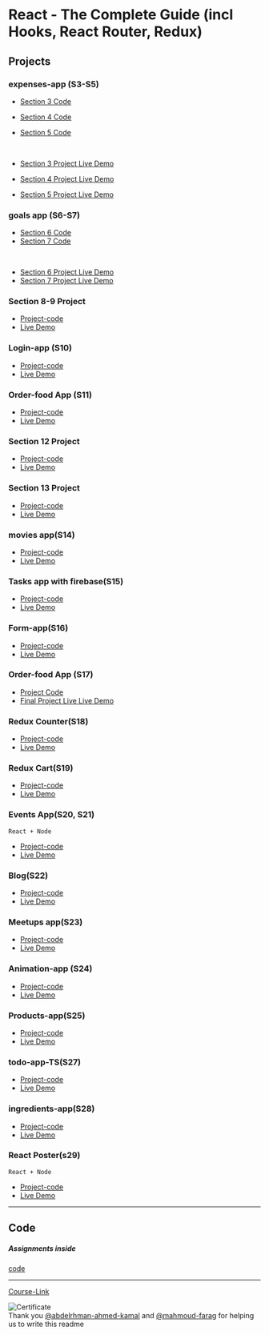 # React - The Complete Guide (incl Hooks, React Router, Redux)

## Projects

### expenses-app (S3-S5)

- [Section 3 Code](./Projects/01-Expenses-app/S03-project)
- [Section 4 Code](./Projects/01-Expenses-app/S04-project/)
- [Section 5 Code](./Projects/01-Expenses-app/S05-project/)

  <br/>

- [Section 3 Project Live Demo](https://expenses-s3-gryo.netlify.app/)
- [Section 4 Project Live Demo](https://expenses-s4-gryo.netlify.app/)
- [Section 5 Project Live Demo](https://expenses-gryo.netlify.app/)

### goals app (S6-S7)

- [Section 6 Code](./Projects/02-goals-app/S06-project/)
- [Section 7 Code](./Projects/02-goals-app/S07-project/)

<br/>

- [Section 6 Project Live Demo](https://goals-app-s6-gryo.netlify.app/)
- [Section 7 Project Live Demo](https://goals-app-gryo.netlify.app/)

### Section 8-9 Project

- [Project-code](./Projects/03-section-8-9-project)
- [Live Demo](https://s9-react-gryo.netlify.app/)

### Login-app (S10)

- [Project-code](./Projects/04-Login-app-s10/)
- [Live Demo](https://login-app-gryo.netlify.app/)

### Order-food App (S11)

- [Project-code](./Projects/05-order-food-app/S11-project/)
- [Live Demo](https://food-order-s11-gryo.netlify.app/)

### Section 12 Project

- [Project-code](./Projects/06-S12-project)
- [Live Demo](https://behind-scenes-gryo.netlify.app/)

### Section 13 Project

- [Project-code](./Projects/07-S13-project)
- [Live Demo](https://s13-gryo.netlify.app/)

### movies app(S14)

- [Project-code](./Projects/08-movies-app)
- [Live Demo](https://movies-app-gryo.netlify.app/)

### Tasks app with firebase(S15)

- [Project-code](./Projects/09-task-app-firbase/)
- [Live Demo](https://task-app-gryo.netlify.app/)

### Form-app(S16)

- [Project-code](./Projects/10-form-app)
- [Live Demo](https://forms-app-gryo.netlify.app/)

### Order-food App (S17)

- [Project Code](./Projects/05-order-food-app/S17-project/)
- [Final Project Live Live Demo](https://food-order-gryo.netlify.app/)

### Redux Counter(S18)

- [Project-code](./Projects/11-redux-counter)
- [Live Demo](https://redux-counter-gryo.netlify.app/)

### Redux Cart(S19)

- [Project-code](./Projects/12-redux-cart)
- [Live Demo](https://redux-cart-gryo.netlify.app/)

### Events App(S20, S21)

`React + Node`

- [Project-code](./Projects/13-events-app)
- [Live Demo](https://events-newsletter-gryo.onrender.com/)

### Blog(S22)

- [Project-code](./Projects/14-Blog)
- [Live Demo](https://blog-s20-gryo.netlify.app/)

### Meetups app(S23)

- [Project-code](./Projects/15-meetups-app)
- [Live Demo](https://meetups-next-gryo-fgh83fv0p-ginryo0.vercel.app/)

### Animation-app (S24)

- [Project-code](./Projects/16-animation-app)
- [Live Demo](https://react-animations-gryo.netlify.app/)

### Products-app(S25)

- [Project-code](./Projects/17-Products-app)
- [Live Demo](https://fav-products-gryo.netlify.app/)

### todo-app-TS(S27)

- [Project-code](./Projects/18-todo-app-TS)
- [Live Demo](https://todo-gryo.netlify.app/)

### ingredients-app(S28)

- [Project-code](./Projects/19-ingredients-app/)
- [Live Demo](https://ingredients-gryo.netlify.app/)

### React Poster(s29)

`React + Node`

- [Project-code](./Projects/20-react-poster/)
- [Live Demo](https://react-poster-gryo.onrender.com/)

---

## Code

##### Assignments inside

[code](Code)

---

[Course-Link](https://www.udemy.com/course/react-the-complete-guide-incl-redux/)<br>

![Certificate](https://via.placeholder.com/468x300?text=Certificate+Here)
<br>
Thank you [@abdelrhman-ahmed-kamal](https://github.com/Abdelrhman-ahmed-kamal) and [@mahmoud-farag](https://github.com/mahmoud-farag) for helping us to write this readme
